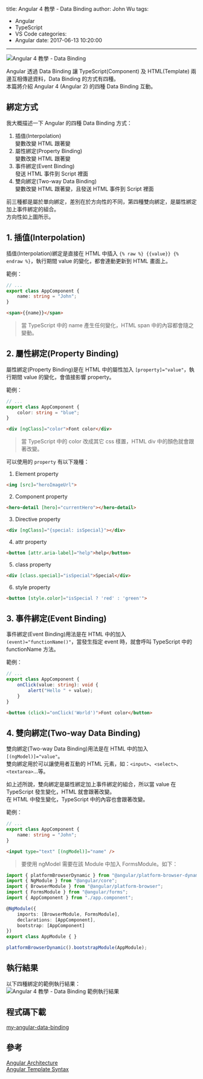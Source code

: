 title: Angular 4 教學 - Data Binding
author: John Wu
tags:
  - Angular
  - TypeScript
  - VS Code
categories:
  - Angular
date: 2017-06-13 10:20:00
---
![Angular 4 教學 - Data Binding](/images/pasted-196.png)

Angular 透過 Data Binding 讓 TypeScript(Component) 及 HTML(Template) 兩邊互相傳遞資料，Data Binding 的方式有四種。  
本篇將介紹 Angular 4 (Angular 2) 的四種 Data Binding 互動。  

<!-- more -->

## 綁定方式

我大概描述一下 Angular 的四種 Data Binding 方式：
1. 插值(Interpolation)  
變數改變 HTML 跟著變  
2. 屬性綁定(Property Binding)  
變數改變 HTML 跟著變  
3. 事件綁定(Event Binding)  
發送 HTML 事件到 Script 裡面  
4. 雙向綁定(Two-way Data Binding)  
變數改變 HTML 跟著變，且發送 HTML 事件到 Script 裡面  

前三種都是屬於單向綁定，差別在於方向性的不同，第四種雙向綁定，是屬性綁定加上事件綁定的組合。  
方向性如上圖所示。  

## 1. 插值(Interpolation)

插值(Interpolation)綁定是直接在 HTML 中插入 `{% raw %} {{value}} {% endraw %}`，執行期間 value 的變化，都會連動更新到 HTML 畫面上。  

範例：
```ts
// ...
export class AppComponent {
    name: string = "John";
}
```

```html
<span>{{name}}</span>
```
> 當 TypeScript 中的 name 產生任何變化，HTML span 中的內容都會隨之變動。

## 2. 屬性綁定(Property Binding)

屬性綁定(Property Binding)是在 HTML 中的屬性加入 `[property]="value"`，執行期間 value 的變化，會值接影響 property。  

範例：
```ts
// ...
export class AppComponent {
    color: string = "blue";
}
```

```html
<div [ngClass]="color">Font color</div>
```
> 當 TypeScript 中的 color 改成其它 css 樣置，HTML div 中的顏色就會跟著改變。  

可以使用的 `property` 有以下幾種：
1. Element property  
```html
<img [src]="heroImageUrl">
```
2. Component property  
```html
<hero-detail [hero]="currentHero"></hero-detail>
```
3. Directive property  
```html
<div [ngClass]="{special: isSpecial}"></div>
```
4. attr property  
```html
<button [attr.aria-label]="help">help</button>
```
5. class property  
```html
<div [class.special]="isSpecial">Special</div>
```
6. style property  
```html
<button [style.color]="isSpecial ? 'red' : 'green'">
```

## 3. 事件綁定(Event Binding)

事件綁定(Event Binding)用法是在 HTML 中的加入 `(event)="functionName()"`，當發生指定 event 時，就會呼叫 TypeScript 中的 functionName 方法。  

範例：
```ts
// ...
export class AppComponent {
    onClick(value: string): void {
        alert("Hello " + value);
    }
}
```

```html
<button (click)="onClick('World')">Font color</button>
```

## 4. 雙向綁定(Two-way Data Binding)

雙向綁定(Two-way Data Binding)用法是在 HTML 中的加入 `[(ngModel)]="value"`。  
雙向綁定用於可以讓使用者互動的 HTML 元素，如：`<input>`、`<select>`、`<textarea>`...等。  

如上述所說，雙向綁定是屬性綁定加上事件綁定的組合，所以當 value 在 TypeScript 發生變化，HTML 就會跟著改變。  
在 HTML 中發生變化，TypeScript 中的內容也會跟著改變。  

範例：
```ts
// ...
export class AppComponent {
    name: string = "John";
}
```

```html
<input type="text" [(ngModel)]="name" />
```

> 要使用 ngModel 需要在該 Module 中加入 FormsModule。如下：  
```ts
import { platformBrowserDynamic } from "@angular/platform-browser-dynamic";
import { NgModule } from "@angular/core";
import { BrowserModule } from "@angular/platform-browser";
import { FormsModule } from "@angular/forms";
import { AppComponent } from "./app.component";

@NgModule({
    imports: [BrowserModule, FormsModule],
    declarations: [AppComponent],
    bootstrap: [AppComponent]
})
export class AppModule { }

platformBrowserDynamic().bootstrapModule(AppModule);
```

## 執行結果

以下四種綁定的範例執行結果：  
![Angular 4 教學 - Data Binding 範例執行結果](/images/pasted-196.gif)

## 程式碼下載

[my-angular-data-binding](https://github.com/johnwu1114/my-angular-data-binding)

## 參考

[Angular Architecture](https://angular.io/guide/architecture)  
[Angular Template Syntax](https://angular.io/guide/template-syntax#property-binding)